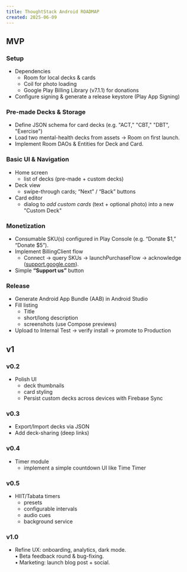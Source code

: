 ```yaml
---
title: ThoughtStack Android ROADMAP
created: 2025-06-09
---
```


## MVP

### Setup

- Dependencies
    - Room for local decks & cards
    - Coil for photo loading
    - Google Play Billing Library (v7.1.1) for donations
- Configure signing & generate a release keystore (Play App Signing)

### Pre-made Decks & Storage

- Define JSON schema for card decks (e.g. "ACT," "CBT," "DBT", "Exercise")
- Load two mental-health decks from assets → Room on first launch.
- Implement Room DAOs & Entities for Deck and Card.

### Basic UI & Navigation

- Home screen
    - list of decks (pre-made + custom decks)
- Deck view
    - swipe-through cards; “Next” / “Back” buttons
- Card editor
    - dialog to _add custom cards_ (text + optional photo) into a new "Custom Deck"

### Monetization

- Consumable SKU(s) configured in Play Console (e.g. “Donate \$1,” “Donate \$5”).
- Implement BillingClient flow
    - Connect → query SKUs → launchPurchaseFlow → acknowledge ([support.google.com][3]).
- Simple **“Support us”** button

### Release

- Generate Android App Bundle (AAB) in Android Studio
- Fill listing
    - Title
    - short/long description
    - screenshots (use Compose previews)
- Upload to Internal Test → verify install → promote to Production

## v1

### v0.2

- Polish UI
    - deck thumbnails
    - card styling
    - Persist custom decks across devices with Firebase Sync

### v0.3

- Export/Import decks via JSON
- Add deck-sharing (deep links)

### v0.4

- Timer module
    - implement a simple countdown UI like Time Timer

### v0.5

- HIIT/Tabata timers
    - presets
    - configurable intervals
    - audio cues
    - background service

### v1.0

- Refine UX: onboarding, analytics, dark mode.<br>• Beta feedback round & bug-fixing.<br>•
  Marketing: launch blog post + social.

[1]: https://developer.android.com/google/play/billing/integrate?utm_source=chatgpt.com "Integrate the Google Play Billing Library into your app"

[2]: https://developer.android.com/studio/publish/upload-bundle?utm_source=chatgpt.com "Upload your app to the Play Console | Android Studio"

[3]: https://support.google.com/googleplay/android-developer/answer/10281818?hl=en&utm_source=chatgpt.com "Understanding Google Play's Payments policy - Play Console Help"

[4]: https://developer.android.com/guide/app-bundle/test?utm_source=chatgpt.com "Build and test your Android App Bundle | Google Play"

[5]: https://developer.android.com/guide/playcore/engage/healthandfitness?utm_source=chatgpt.com "Engage SDK Health and Fitness: Third-party technical integration ..."
